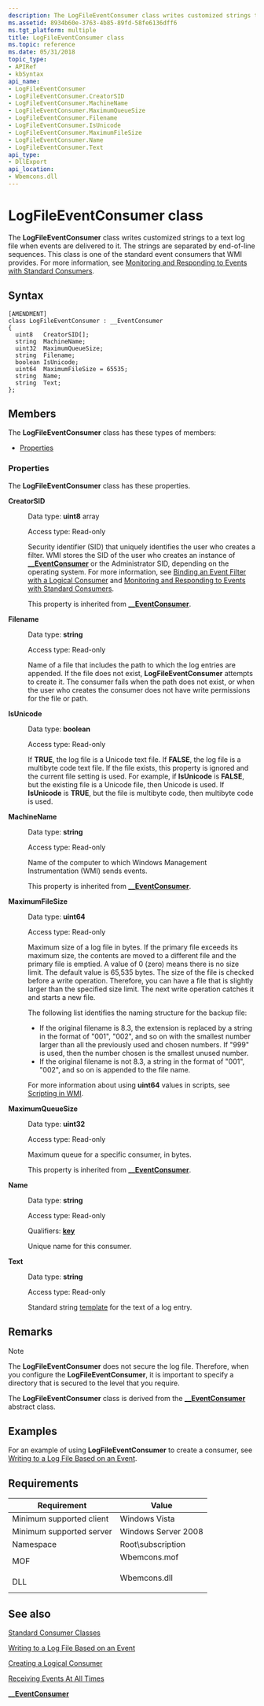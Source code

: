 ```yaml
---
description: The LogFileEventConsumer class writes customized strings to a text log file when events are delivered to it.
ms.assetid: 8934b60e-3763-4b85-89fd-58fe6136dff6
ms.tgt_platform: multiple
title: LogFileEventConsumer class
ms.topic: reference
ms.date: 05/31/2018
topic_type: 
- APIRef
- kbSyntax
api_name: 
- LogFileEventConsumer
- LogFileEventConsumer.CreatorSID
- LogFileEventConsumer.MachineName
- LogFileEventConsumer.MaximumQueueSize
- LogFileEventConsumer.Filename
- LogFileEventConsumer.IsUnicode
- LogFileEventConsumer.MaximumFileSize
- LogFileEventConsumer.Name
- LogFileEventConsumer.Text
api_type: 
- DllExport
api_location: 
- Wbemcons.dll
---
```


# LogFileEventConsumer class

The **LogFileEventConsumer** class writes customized strings to a text log file when events are delivered to it. The strings are separated by end-of-line sequences. This class is one of the standard event consumers that WMI provides. For more information, see [Monitoring and Responding to Events with Standard Consumers](monitoring-and-responding-to-events-with-standard-consumers.md).

## Syntax

``` syntax
[AMENDMENT]
class LogFileEventConsumer : __EventConsumer
{
  uint8   CreatorSID[];
  string  MachineName;
  uint32  MaximumQueueSize;
  string  Filename;
  boolean IsUnicode;
  uint64  MaximumFileSize = 65535;
  string  Name;
  string  Text;
};
```

## Members

The **LogFileEventConsumer** class has these types of members:

-   [Properties](#properties)

### Properties

The **LogFileEventConsumer** class has these properties.

<dl> <dt>

**CreatorSID**
</dt> <dd> <dl> <dt>

Data type: **uint8** array
</dt> <dt>

Access type: Read-only
</dt> </dl>

Security identifier (SID) that uniquely identifies the user who creates a filter. WMI stores the SID of the user who creates an instance of [**\_\_EventConsumer**](--eventconsumer.md) or the Administrator SID, depending on the operating system. For more information, see [Binding an Event Filter with a Logical Consumer](binding-an-event-filter-with-a-logical-consumer.md) and [Monitoring and Responding to Events with Standard Consumers](monitoring-and-responding-to-events-with-standard-consumers.md).

This property is inherited from [**\_\_EventConsumer**](--eventconsumer.md).

</dd> <dt>

**Filename**
</dt> <dd> <dl> <dt>

Data type: **string**
</dt> <dt>

Access type: Read-only
</dt> </dl>

Name of a file that includes the path to which the log entries are appended. If the file does not exist, **LogFileEventConsumer** attempts to create it. The consumer fails when the path does not exist, or when the user who creates the consumer does not have write permissions for the file or path.

</dd> <dt>

**IsUnicode**
</dt> <dd> <dl> <dt>

Data type: **boolean**
</dt> <dt>

Access type: Read-only
</dt> </dl>

If **TRUE**, the log file is a Unicode text file. If **FALSE**, the log file is a multibyte code text file. If the file exists, this property is ignored and the current file setting is used. For example, if **IsUnicode** is **FALSE**, but the existing file is a Unicode file, then Unicode is used. If **IsUnicode** is **TRUE**, but the file is multibyte code, then multibyte code is used.

</dd> <dt>

**MachineName**
</dt> <dd> <dl> <dt>

Data type: **string**
</dt> <dt>

Access type: Read-only
</dt> </dl>

Name of the computer to which Windows Management Instrumentation (WMI) sends events.

This property is inherited from [**\_\_EventConsumer**](--eventconsumer.md).

</dd> <dt>

**MaximumFileSize**
</dt> <dd> <dl> <dt>

Data type: **uint64**
</dt> <dt>

Access type: Read-only
</dt> </dl>

Maximum size of a log file in bytes. If the primary file exceeds its maximum size, the contents are moved to a different file and the primary file is emptied. A value of 0 (zero) means there is no size limit. The default value is 65,535 bytes. The size of the file is checked before a write operation. Therefore, you can have a file that is slightly larger than the specified size limit. The next write operation catches it and starts a new file.

The following list identifies the naming structure for the backup file:

-   If the original filename is 8.3, the extension is replaced by a string in the format of "001", "002", and so on with the smallest number larger than all the previously used and chosen numbers. If "999" is used, then the number chosen is the smallest unused number.
-   If the original filename is not 8.3, a string in the format of "001", "002", and so on is appended to the file name.

For more information about using **uint64** values in scripts, see [Scripting in WMI](/windows/desktop/WmiSdk/creating-a-wmi-script).

</dd> <dt>

**MaximumQueueSize**
</dt> <dd> <dl> <dt>

Data type: **uint32**
</dt> <dt>

Access type: Read-only
</dt> </dl>

Maximum queue for a specific consumer, in bytes.

This property is inherited from [**\_\_EventConsumer**](--eventconsumer.md).

</dd> <dt>

**Name**
</dt> <dd> <dl> <dt>

Data type: **string**
</dt> <dt>

Access type: Read-only
</dt> <dt>

Qualifiers: [**key**](key-qualifier.md)
</dt> </dl>

Unique name for this consumer.

</dd> <dt>

**Text**
</dt> <dd> <dl> <dt>

Data type: **string**
</dt> <dt>

Access type: Read-only
</dt> </dl>

Standard string [template](using-standard-string-templates.md) for the text of a log entry.

</dd> </dl>

## Remarks

> [!Note]  
> The **LogFileEventConsumer** does not secure the log file. Therefore, when you configure the **LogFileEventConsumer**, it is important to specify a directory that is secured to the level that you require.

 

The **LogFileEventConsumer** class is derived from the [**\_\_EventConsumer**](--eventconsumer.md) abstract class.

## Examples

For an example of using **LogFileEventConsumer** to create a consumer, see [Writing to a Log File Based on an Event](writing-to-a-log-file-based-on-an-event.md).

## Requirements



| Requirement | Value |
|-------------------------------------|-----------------------------------------------------------------------------------------|
| Minimum supported client<br/> | Windows Vista<br/>                                                                |
| Minimum supported server<br/> | Windows Server 2008<br/>                                                          |
| Namespace<br/>                | Root\\subscription<br/>                                                           |
| MOF<br/>                      | <dl> <dt>Wbemcons.mof</dt> </dl> |
| DLL<br/>                      | <dl> <dt>Wbemcons.dll</dt> </dl> |



## See also

<dl> <dt>

[Standard Consumer Classes](standard-consumer-classes.md)
</dt> <dt>

[Writing to a Log File Based on an Event](writing-to-a-log-file-based-on-an-event.md)
</dt> <dt>

[Creating a Logical Consumer](creating-a-logical-consumer.md)
</dt> <dt>

[Receiving Events At All Times](receiving-events-at-all-times.md)
</dt> <dt>

[**\_\_EventConsumer**](--eventconsumer.md)
</dt> </dl>

 

